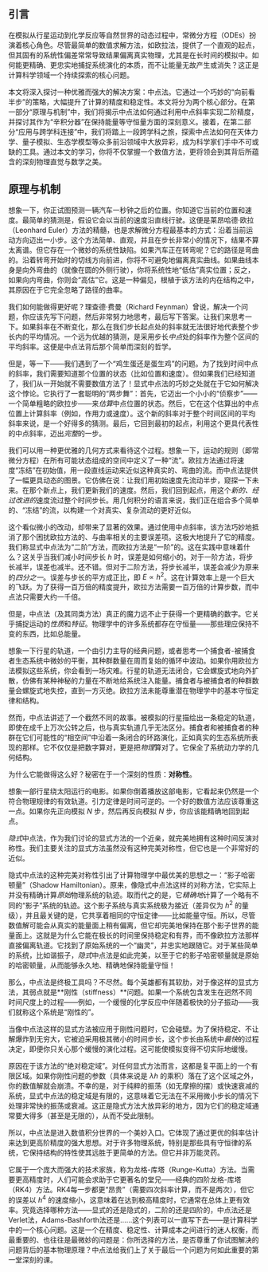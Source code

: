 ## 引言
在模拟从行星运动到化学反应等自然世界的动态过程中，常微分方程（ODEs）扮演着核心角色。尽管最简单的数值求解方法，如欧拉法，提供了一个直观的起点，但其固有的系统性偏差常常导致结果偏离真实物理，尤其是在长时间的模拟中。如何能更精确、更忠实地捕捉系统演化的本质，而不让能量无故产生或消失？这正是计算科学领域一个持续探索的核心问题。

本文将深入探讨一种优雅而强大的解决方案：中点法。它通过一个巧妙的“向前看半步”的策略，大幅提升了计算的精度和稳定性。本文将分为两个核心部分。在第一部分“原理与机制”中，我们将揭示中点法如何通过利用中点斜率实现二阶精度，并探讨其作为“辛积分器”在保持能量等守恒量方面的深刻意义。接着，在第二部分“应用与跨学科连接”中，我们将踏上一段跨学科之旅，探索中点法如何在天体力学、量子模拟、生态学模型等众多前沿领域中大放异彩，成为科学家们手中不可或缺的工具。通过本文的学习，你将不仅掌握一个数值方法，更将领会到其背后所蕴含的深刻物理直觉与数学之美。

## 原理与机制

想象一下，你正试图预测一辆汽车一秒钟之后的位置。你知道它当前的位置和速度。最简单的猜测是，假设它会以当前的速度沿直线行驶。这便是莱昂哈德·欧拉（Leonhard Euler）方法的精髓，也是求解微分方程最基本的方式：沿着当前运动方向迈出一小步。这个方法简单、直观，并且在步长非常小的情况下，结果不算太离谱。但它存在一个微妙的系统性缺陷。如果汽车正在转弯呢？它的路径是弯曲的。沿着转弯开始时的切线方向前进，你将不可避免地偏离真实曲线。如果曲线本身是向外弯曲的（就像在圆的外侧行驶），你将系统性地“低估”真实位置；反之，如果向内弯曲，你则会“高估”它。这是一种偏见，根植于该方法的内在结构之中，其原因在于它完全忽略了路径的曲率。

我们如何能做得更好呢？理查德·费曼（Richard Feynman）曾说，解决一个问题，你应该先写下问题，然后非常努力地思考，最后写下答案。让我们来思考一下。如果斜率在不断变化，那么在我们步长起点处的斜率就无法很好地代表整个步长内的平均情况。一个远为优越的猜测，是采用步长*中点*处的斜率作为整个区间的平均斜率。这便是中点法背后那个简单而深刻的哲学。

但是，等一下——我们遇到了一个“鸡生蛋还是蛋生鸡”的问题。为了找到时间中点的斜率，我们需要知道那个位置的状态（比如位置和速度）。但如果我们已经知道了，我们从一开始就不需要数值方法了！显式中点法的巧妙之处就在于它如何解决这个悖论。它执行了一套聪明的“两步舞”：首先，它迈出一个小小的“侦察步”——一个简单粗略的欧拉步——来*估算*中点位置的状态。然后，它在这个估算出的中点位置上计算斜率（例如，作用力或速度）。这个新的斜率对于整个时间区间的平均斜率来说，是一个好得多的猜测。最后，它回到最初的起点，利用这个更具代表性的中点斜率，迈出*完整*的一步。

我们可以用一种更优雅的几何方式来看待这个过程。想象一下，运动的规则（即常微分方程）在所有可能状态组成的空间中定义了一种“流”。欧拉方法通过将速度“冻结”在初始值，用一段直线运动来近似这种真实的、弯曲的流。而中点法提供了一幅更具动态的图景。它仿佛在说：让我们用初始速度先流动半步，窥探一下未来。在那个新点上，我们更新我们的速度。然后，我们回到起点，用这个*新的、经过改进的*速度流过整个时间步长。用几何积分的语言来说，我们正在组合多个简单的、“冻结”的流，以构建一个对真实、复杂流动的更好近似。

这个看似微小的改动，却带来了显著的效果。通过使用中点斜率，该方法巧妙地抵消了那个困扰欧拉方法的、与曲率相关的主要误差项。这极大地提升了它的精度。我们称显式中点法为“二阶”方法，而欧拉方法是“一阶”的。这在实践中意味着什么？这关乎当我们减小时间步长 $h$ 时，误差是如何缩小的。对于一阶方法，将步长减半，误差也减半。还不错。但对于二阶方法，将步长减半，误差会减少为原来的*四分之一*。误差与步长的平方成正比，即 $E \propto h^2$。这在计算效率上是一个巨大的飞跃。为了获得一百万倍的精度提升，欧拉方法需要一百万倍的计算步数，而中点法只需要大约一千倍。

但是，中点法（及其同类方法）真正的魔力远不止于获得一个更精确的数字。它关乎捕捉运动的*性质*和*特征*。物理学中的许多系统都存在守恒量——那些理应保持不变的东西，比如总能量。

想象一下行星的轨道，一个由引力主导的经典问题，或者思考一个捕食者-被捕食者生态系统中微妙的平衡，其种群数量在周而复始的循环中波动。如果你用欧拉方法模拟这些系统，你会看到一场灾难。行星的轨道无法闭合，它会螺旋式地向外扩散，仿佛有某种神秘的力量在不断地给系统注入能量。捕食者与被捕食者的种群数量会螺旋式地失控，直到一方灭绝。欧拉方法未能尊重潜在物理学中的基本守恒定律和结构。

然而，中点法讲述了一个截然不同的故事。被模拟的行星描绘出一条稳定的轨道，即使在成千上万次公转之后，也与真实轨道几乎无法区分。捕食者和被捕食者的种群在它们可能性的“相空间”中沿着一条闭合的环路演化，正如真实的生态系统所表现的那样。它不仅仅是把数字算对，更是把*物理*算对了。它保全了系统动力学的几何结构。

为什么它能做得这么好？秘密在于一个深刻的性质：**对称性**。

想象一部行星绕太阳运行的电影。如果你倒着播放这部电影，它看起来仍然是一个符合物理规律的有效轨道。引力定律是时间可逆的。一个好的数值方法应该尊重这一点。如果你先正向模拟 $N$ 步，然后再反向模拟 $N$ 步，你应该能精确地回到起点。

*隐式*中点法，作为我们讨论的显式方法的一个近亲，就完美地拥有这种时间反演对称性。我们主要关注的显式方法虽然没有这种完美对称性，但它也是一个非常好的近似。

隐式中点法的这种完美对称性引出了计算物理学中最优美的思想之一：“影子哈密顿量”（Shadow Hamiltonian）。原来，像隐式中点法这样的对称方法，它实际上并没有精确计算*原始*物理系统的轨迹。取而代之的是，它*精确地*计算了一个略有不同的“影子”系统的轨迹。这个影子系统与真实系统极为接近（差异仅为 $h^2$ 的量级），并且最关键的是，它共享着相同的守恒定律——比如能量守恒。所以，尽管数值解可能会从真实的能量面上稍有偏离，但它却完美地保持在那个影子世界的能量面上。这就是为什么它能在极长的时间里保持稳定和有界，而不像欧拉方法那样直接偏离轨道。它找到了原始系统的一个“幽灵”，并忠实地跟随它。对于某些简单的系统，比如谐振子，*隐式*中点法是如此完美，以至于它的影子哈密顿量就是原始的哈密顿量，从而能够永久地、精确地保持能量守恒！

那么，中点法是终极工具吗？不尽然。每个英雄都有其软肋，对于像这样的显式方法，其弱点就是**刚性（stiffness）**问题。如果一个系统包含发生在迥然不同时间尺度上的过程——例如，一个缓慢的化学反应中伴随着极快的分子振动——我们就称这个系统是“刚性的”。

当像中点法这样的显式方法被应用于刚性问题时，它会碰壁。为了保持稳定、不让解爆炸到无穷大，它被迫采用极其微小的时间步长，这个步长由系统中*最快*的过程决定，即便你只关心那个缓慢的演化过程。这可能使模拟变得不切实际地缓慢。

原因在于该方法的“绝对稳定域”。对任何显式方法而言，这都是复平面上的一个有限区域。如果你刚性问题的参数（具体来说是 $\lambda h$ 的乘积）落在了这个区域之外，你的数值解就会崩溃。不幸的是，对于纯粹的振荡（如无摩擦的摆）或快速衰减的系统，显式中点法的稳定域是有限的，这意味着它无法在不采用微小步长的情况下处理非常快的振荡或衰减。这正是隐式方法大放异彩的地方，因为它们的稳定域通常要大得多（甚至是无限的），从而不受此限制。

所以，中点法是进入数值积分世界的一个美妙入口。它体现了通过更优的斜率估计来达到更高阶精度的强大思想。对于许多物理系统，特别是那些具有守恒律的系统，它保持结构的特性使其远胜于更简单的方法。但它并非万能灵药。

它属于一个庞大而强大的技术家族，称为龙格-库塔（Runge-Kutta）方法。当需要更高精度时，人们可能会求助于它更著名的堂兄——经典的四阶龙格-库塔（RK4）方法。RK4每一步都更“昂贵”（需要四次斜率计算，而不是两次），但它的误差以 $h^4$ 的速度缩小，这意味着在达到极高精度时，它通常在总体上更有效率。究竟选择哪种方法——显式的还是隐式的，二阶的还是四阶的，中点法还是Verlet法，Adams-Bashforth法还是……这个列表可以一直写下去——是计算科学中的一个核心问题。这是一个在精度、稳定性、计算成本之间进行的迷人权衡，而最重要的、也往往是最微妙的问题是：你所选择的方法，是否尊重了你试图解决的问题背后的基本物理原理？中点法给我们上了关于最后一个问题为何如此重要的第一堂深刻的课。